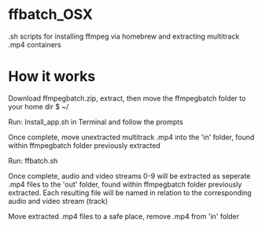 # ffbatch_OSX
.sh scripts for installing ffmpeg via homebrew and extracting multitrack .mp4 containers

<h1>
  How it works
  </h1>
Download ffmpegbatch.zip, extract, then move the ffmpegbatch folder to your home dir $ ~/


Run: Install_app.sh in Terminal and follow the prompts

Once complete, move unextracted multitrack .mp4 into the 'in' folder, found within ffmpegbatch folder previously extracted

Run: ffbatch.sh

Once complete, audio and video streams 0-9 will be extracted as seperate .mp4 files to the 'out' folder, found within ffmpegbatch folder previously extracted. Each  resulting file will be named in relation to the corresponding audio and video stream (track)

Move extracted .mp4 files to a safe place, remove .mp4 from 'in' folder
